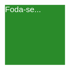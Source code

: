 <!DOCTYPE html>
<html lang="pt-br">
  <head>
    <meta charset="UTF-8">
    <meta name="viewport" content="width=device-width, initial-scale=1.0">
    <link rel="stylesheet" href="src/style.css">
    <title>Eventos DOM</title>
    <style>
    div#area{
      background: rgb(42, 139, 42);
      color: white;
      width: 200px;
      height: 200px;
      line-height: 200px;
      line-height: center;
      font: normal 20pt Arial;
    }
    </style>
  </head>
  <body>
    <div id = "area" onclick="clicar()" onmouseenter="entrar()onmouseout = "sair">
    Foda-se...
    </div>
    <script>
      var area = document.getElementById('area')

      function clicar(){
        area.innerText = 'Clicou!'
      }
      function entrar(){

      }
    </script>
  </body>
</html>
